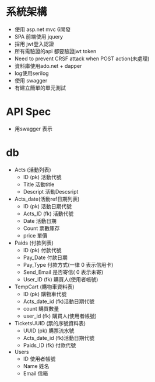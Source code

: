 # 系統架構
- 使用 asp.net mvc 6開發
- SPA 前端使用 jquery
- 採用 jwt登入認證
- 所有需驗證的api 都要驗證jwt token 
- Need to prevent CRSF attack when POST action(未處理)
- 資料庫使用ado.net + dapper
- log使用serilog
- 使用 swagger
- 有建立簡單的單元測試

# API Spec
- 用swagger 表示

# db
- Acts (活動列表) 
	- ID (pk) 活動代號
	- Title 活動title
	- Descript 活動Descsript
- Acts_date(活動ref日期列表)
	- ID (pk) 活動日期代號
	- Acts_ID (fk) 活動代號
	- Date 活動日期
	- Count 票數庫存
	- price 單價
- Paids (付款列表)
	- ID (pk) 付款代號
	- Pay_Date 付款日期
	- Pay_Type 付款方式(一律 0 表示信用卡)
	- Send_Email 是否寄信( 0 表示未寄)
	- User_ID (fk) 購買人(使用者帳號)
- TempCart (購物車資料表)
	- ID (pk) 購物車代號
	- Acts_date_id (fk)活動日期代號
	- count 購買數量
	- user_id (fk)  購買人(使用者帳號)
- TicketsUUID (票的序號資料表)
	- UUID (pk) 購票流水號
	- Acts_date_id (fk)活動日期代號
	- Paids_ID (fk) 付款代號
- Users 
    - ID 使用者帳號
    - Name 姓名
    - Email 信箱
    

	
